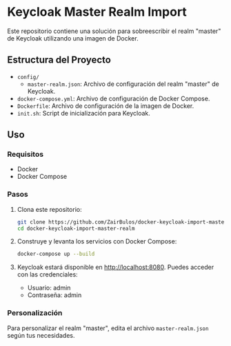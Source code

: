 # Keycloak Master Realm Import

Este repositorio contiene una solución para sobreescribir el realm "master" de Keycloak utilizando una imagen de Docker.

## Estructura del Proyecto

- `config/`
  - `master-realm.json`: Archivo de configuración del realm "master" de Keycloak.
- `docker-compose.yml`: Archivo de configuración de Docker Compose.
- `Dockerfile`: Archivo de configuración de la imagen de Docker.
- `init.sh`: Script de inicialización para Keycloak.

## Uso

### Requisitos

- Docker
- Docker Compose

### Pasos

1. Clona este repositorio:
  
    ```sh
    git clone https://github.com/ZairBulos/docker-keycloak-import-master-realm.git
    cd docker-keycloak-import-master-realm
    ```

2. Construye y levanta los servicios con Docker Compose:

    ```sh
    docker-compose up --build
    ```

3. Keycloak estará disponible en <http://localhost:8080>. Puedes acceder con las credenciales:

   - Usuario: admin
   - Contraseña: admin

### Personalización

Para personalizar el realm "master", edita el archivo `master-realm.json` según tus necesidades.